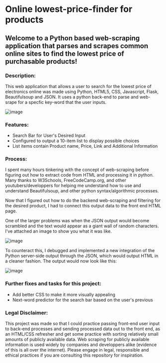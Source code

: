 # Online lowest-price-finder for products

## Welcome to a Python based web-scraping application that parses and scrapes common online sites to find the lowest price of purchasable products!

### Description:
This web application that allows a user to search for the lowest price of electronics online was made using Python, HTML5, CSS, Javascript, Flask, Beautifulsoup and JSON. It uses a python back-end to parse and web-srape for a specfic key-word that the user inputs. 

![image](https://user-images.githubusercontent.com/111328484/212564684-33ef4d75-c209-4bab-9c21-67afbd3b3781.png)



### Features:
+ Search Bar for User's Desired Input
+ Configured to output a 10-item list to display possible choices
+ List items contain Product name, Price, Link and Additional Information

### Process:
I spent many hours tinkering with the concept of web-scraping before figuring out how to extract code from HTML and processing it in python. Many thanks to W3Schools, FreeCodeCamp.org,  and other youtubers/developpers for helping me understand how to use and understand Beautifulsoup, and other python syntax/algorithmic processes.

Now that I figured out how to do the backend web-scraping and filtering for the desired product, I had to connect this output data to the front end HTML page.








One of the larger problems was when the JSON output would become scrambled and the text would appear as a giant wall of random characters. I've attached an image to show you what it was like.

![image](https://user-images.githubusercontent.com/111328484/212561981-d95c166a-3ea5-4ee5-b427-29f2055d32da.png)


To counteract this, I debugged and implemented a new integration of the Python server-side output through the JSON, which would output HTML in a cleaner fashion. The output would now look like this:

![image](https://user-images.githubusercontent.com/111328484/212563812-d9d96155-bddc-464a-b778-32da66552220.png)

### Further fixes and tasks for this project:
+ Add better CSS to make it more visually appealing
+ Next-word predictor for the search bar based on the user's previous



### Legal Disclaimer:
This project was made so that I could practice passing front-end user input to back-end processes and sending processed data out to the front end, as an HTML/CSS refresher and get some practice with sorting relatively small amounts of publicly available data. Web scraping for publicly available information is used widely by companies and developpers alike (evidence of this is all over the internet). Please engage in legal, responsible and ethical practices if you are consulting this repository for inspiration.



